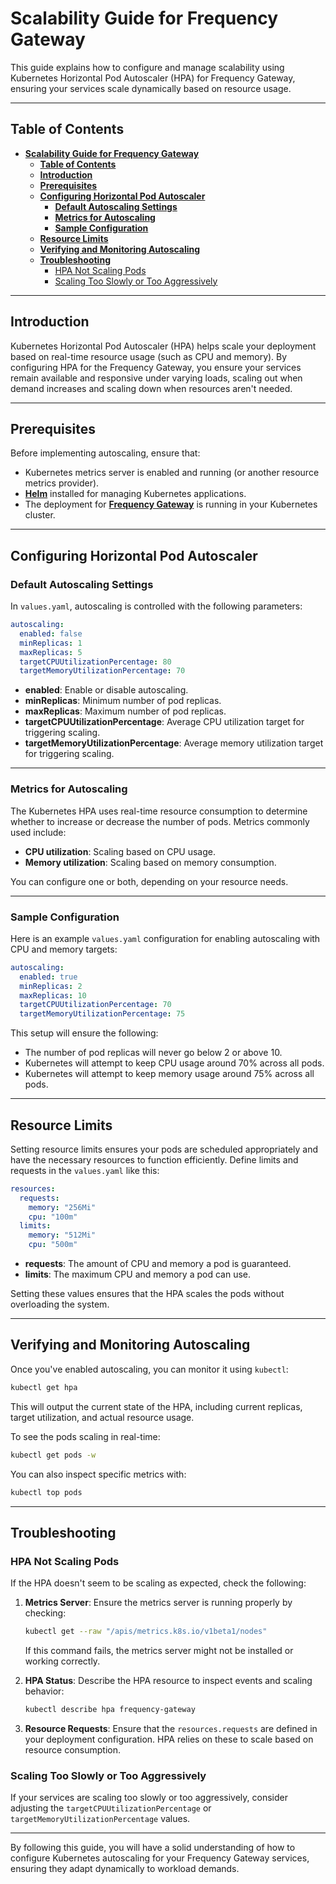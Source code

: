 # **Scalability Guide for Frequency Gateway**

This guide explains how to configure and manage scalability using Kubernetes Horizontal Pod Autoscaler (HPA) for Frequency Gateway, ensuring your services scale dynamically based on resource usage.

---

## **Table of Contents**

- [**Scalability Guide for Frequency Gateway**](#scalability-guide-for-frequency-gateway)
  - [**Table of Contents**](#table-of-contents)
  - [**Introduction**](#introduction)
  - [**Prerequisites**](#prerequisites)
  - [**Configuring Horizontal Pod Autoscaler**](#configuring-horizontal-pod-autoscaler)
    - [**Default Autoscaling Settings**](#default-autoscaling-settings)
    - [**Metrics for Autoscaling**](#metrics-for-autoscaling)
    - [**Sample Configuration**](#sample-configuration)
  - [**Resource Limits**](#resource-limits)
  - [**Verifying and Monitoring Autoscaling**](#verifying-and-monitoring-autoscaling)
  - [**Troubleshooting**](#troubleshooting)
    - [HPA Not Scaling Pods](#hpa-not-scaling-pods)
    - [Scaling Too Slowly or Too Aggressively](#scaling-too-slowly-or-too-aggressively)

---

## **Introduction**

Kubernetes Horizontal Pod Autoscaler (HPA) helps scale your deployment based on real-time resource usage (such as CPU and memory). By configuring HPA for the Frequency Gateway, you ensure your services remain available and responsive under varying loads, scaling out when demand increases and scaling down when resources aren't needed.

---

## **Prerequisites**

Before implementing autoscaling, ensure that:

- Kubernetes metrics server is enabled and running (or another resource metrics provider).
- [**Helm**](https://helm.sh/docs/intro/install/) installed for managing Kubernetes applications.
- The deployment for [**Frequency Gateway**](https://github.com/ProjectLibertyLabs/gateway/blob/main/deployment/k8s) is running in your Kubernetes cluster.

---

## **Configuring Horizontal Pod Autoscaler**

### **Default Autoscaling Settings**

In `values.yaml`, autoscaling is controlled with the following parameters:

```yaml
autoscaling:
  enabled: false
  minReplicas: 1
  maxReplicas: 5
  targetCPUUtilizationPercentage: 80
  targetMemoryUtilizationPercentage: 70
```

- **enabled**: Enable or disable autoscaling.
- **minReplicas**: Minimum number of pod replicas.
- **maxReplicas**: Maximum number of pod replicas.
- **targetCPUUtilizationPercentage**: Average CPU utilization target for triggering scaling.
- **targetMemoryUtilizationPercentage**: Average memory utilization target for triggering scaling.

---

### **Metrics for Autoscaling**

The Kubernetes HPA uses real-time resource consumption to determine whether to increase or decrease the number of pods. Metrics commonly used include:

- **CPU utilization**: Scaling based on CPU usage.
- **Memory utilization**: Scaling based on memory consumption.

You can configure one or both, depending on your resource needs.

---

### **Sample Configuration**

Here is an example `values.yaml` configuration for enabling autoscaling with CPU and memory targets:

```yaml
autoscaling:
  enabled: true
  minReplicas: 2
  maxReplicas: 10
  targetCPUUtilizationPercentage: 70
  targetMemoryUtilizationPercentage: 75
```

This setup will ensure the following:

- The number of pod replicas will never go below 2 or above 10.
- Kubernetes will attempt to keep CPU usage around 70% across all pods.
- Kubernetes will attempt to keep memory usage around 75% across all pods.

---

## **Resource Limits**

Setting resource limits ensures your pods are scheduled appropriately and have the necessary resources to function efficiently. Define limits and requests in the `values.yaml` like this:

```yaml
resources:
  requests:
    memory: "256Mi"
    cpu: "100m"
  limits:
    memory: "512Mi"
    cpu: "500m"
```

- **requests**: The amount of CPU and memory a pod is guaranteed.
- **limits**: The maximum CPU and memory a pod can use.

Setting these values ensures that the HPA scales the pods without overloading the system.

---

## **Verifying and Monitoring Autoscaling**

Once you've enabled autoscaling, you can monitor it using `kubectl`:

```bash
kubectl get hpa
```

This will output the current state of the HPA, including current replicas, target utilization, and actual resource usage.

To see the pods scaling in real-time:

```bash
kubectl get pods -w
```

You can also inspect specific metrics with:

```bash
kubectl top pods
```

---

## **Troubleshooting**

### HPA Not Scaling Pods

If the HPA doesn't seem to be scaling as expected, check the following:

1. **Metrics Server**: Ensure the metrics server is running properly by checking:

   ```bash
   kubectl get --raw "/apis/metrics.k8s.io/v1beta1/nodes"
   ```

   If this command fails, the metrics server might not be installed or working correctly.

2. **HPA Status**: Describe the HPA resource to inspect events and scaling behavior:

   ```bash
   kubectl describe hpa frequency-gateway
   ```

3. **Resource Requests**: Ensure that the `resources.requests` are defined in your deployment configuration. HPA relies on these to scale based on resource consumption.

### Scaling Too Slowly or Too Aggressively

If your services are scaling too slowly or too aggressively, consider adjusting the `targetCPUUtilizationPercentage` or `targetMemoryUtilizationPercentage` values.

---

By following this guide, you will have a solid understanding of how to configure Kubernetes autoscaling for your Frequency Gateway services, ensuring they adapt dynamically to workload demands.

